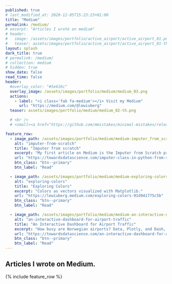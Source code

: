 ```yaml
---
published: true
# last_modified_at: 2020-12-05T15:23:23+01:00
title: "Medium"
permalink: /medium/
# excerpt: "Articles I wrote on medium"
# header:
#   image: /assets/images/portfolio/active_airport/active_airport_01.png
#   teaser: assets/images/portfolio/active_airport/active_airport_01-th.png
layout: splash
dark_title: true
# permalink: /medium/
# collection: medium
# hidden: true
show_date: false
read_time: false
header:
  #overlay_color: "#5e616c"
  overlay_image: /assets/images/portfolio/medium/medium_03.png
  actions:
    - label: "<i class='fab fa-medium'></i> Visit my Medium"
      url: "https://medium.com/@lewiuberg"
  teaser: assets/images/portfolio/medium/medium_02-th.png

  # <br />
  # <small><a href="https://github.com/mmistakes/minimal-mistakes/releases/tag/4.21.0">Latest release v4.21.0</a></small>

feature_row:
  - image_path: /assets/images/portfolio/medium/medium-imputer_from_scratch.png
    alt: "imputer-from-scratch"
    title: "Imputer from scratch"
    excerpt: "My first article on Medium is the Imputer from Scratch project was my selection for demonstrating my understanding of object-oriented programming in my OOP course."
    url: "https://towardsdatascience.com/imputer-class-in-python-from-scratch-66df6ae067e1"
    btn_class: "btn--primary"
    btn_label: "Read"

  - image_path: /assets/images/portfolio/medium/medium-exploring-colors.png
    alt: "exploring-colors"
    title: "Exploring Colors"
    excerpt: "Colors as vectors visualized with Matplotlib."
    url: "https://lewiuberg.medium.com/exploring-colors-91d941775c5b"
    btn_class: "btn--primary"
    btn_label: "Read"

  - image_path: /assets/images/portfolio/medium/medium-an-interactive-dashboard-for-airport-traffic.jpeg
    alt: "an-interactive-dashboard-for-airport-traffic"
    title: "An Interactive Dashboard for Airport Traffic"
    excerpt: "How busy are Norwegian airports? Data, Plotly, and Dash, can help us see.."
    url: "https://towardsdatascience.com/an-interactive-dashboard-for-airport-traffic-40fcc3680042"
    btn_class: "btn--primary"
    btn_label: "Read"
---
```

<!-- Global site tag (gtag.js) - Google Analytics -->
<script async src="https://www.googletagmanager.com/gtag/js?id=G-X5TVX1RNG8"></script>
<script>
  window.dataLayer = window.dataLayer || [];
  function gtag(){dataLayer.push(arguments);}
  gtag('js', new Date());

  gtag('config', 'G-X5TVX1RNG8');
</script>

## Articles I wrote on Medium.

{% include feature_row %}
